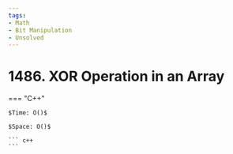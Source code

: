 ```yaml
---
tags:
- Math
- Bit Manipulation
- Unsolved
---
```



# 1486. XOR Operation in an Array

=== "C++"

    $Time: O()$

    $Space: O()$

    ``` c++
    ```